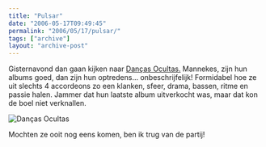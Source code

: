 ```yaml
---
title: "Pulsar"
date: "2006-05-17T09:49:45"
permalink: "2006/05/17/pulsar/"
tags: ["archive"]
layout: "archive-post"
---
```

Gisternavond dan gaan kijken naar [Danças Ocultas.](http://dancasocultas.weblog.com.pt/ "http://dancasocultas.weblog.com.pt/") Mannekes, zijn hun albums goed, dan zijn hun optredens… onbeschrijfelijk! Formidabel hoe ze uit slechts 4 accordeons zo een klanken, sfeer, drama, bassen, ritme en passie halen. Jammer dat hun laatste album uitverkocht was, maar dat kon de boel niet verknallen.

![Danças Ocultas](http://img.photobucket.com/albums/v482/concertinartur/ensaios%20de%20som/Toulouse/P1010779.jpg "Danças Ocultas")

Mochten ze ooit nog eens komen, ben ik trug van de partij!
